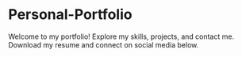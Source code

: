# Personal-Portfolio
Welcome to my portfolio! Explore my skills, projects, and contact me. Download my resume and connect on social media below.
